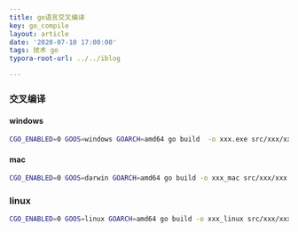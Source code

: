 ```yaml
---
title: go语言交叉编译
key: go_compile
layout: article
date: '2020-07-10 17:00:00'
tags: 技术 go
typora-root-url: ../../iblog

---
```


### 交叉编译

#### windows

```bash
CGO_ENABLED=0 GOOS=windows GOARCH=amd64 go build  -o xxx.exe src/xxx/xxx.go
```

#### mac

```bash
CGO_ENABLED=0 GOOS=darwin GOARCH=amd64 go build -o xxx_mac src/xxx/xxx.go
```

### linux

```bash
CGO_ENABLED=0 GOOS=linux GOARCH=amd64 go build -o xxx_linux src/xxx/xxx.go
```


